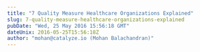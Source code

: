 ```yaml
---
title: "7 Quality Measure Healthcare Organizations Explained"
slug: 7-quality-measure-healthcare-organizations-explained
pubDate: "Wed, 25 May 2016 15:56:18 GMT"
dateUnix: 2016-05-25T15:56:18Z
author: "mohan@catalyze.io (Mohan Balachandran)"
---
```

